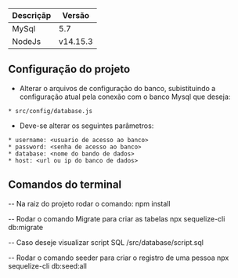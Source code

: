 | Descriçãp | Versão |
|-|-|
| MySql | 5.7 |
| NodeJs | v14.15.3 |


## Configuração do projeto
- Alterar o arquivos de configuração do banco, subistituindo a configuração atual pela conexão com o banco Mysql que deseja:
```
* src/config/database.js
```

- Deve-se alterar os seguintes parâmetros:
```
* username: <usuario de acesso ao banco>
* password: <senha de acesso ao banco>
* database: <nome do bando de dados>
* host: <url ou ip do banco de dados>
```

## Comandos do terminal

-- Na raiz do projeto rodar o comando:
npm install

-- Rodar o comando Migrate para criar as tabelas
npx sequelize-cli db:migrate

-- Caso deseje visualizar script SQL
/src/database/script.sql

-- Rodar o comando seeder para criar o registro de uma pessoa
npx sequelize-cli db:seed:all
